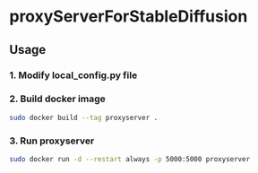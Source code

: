 # proxyServerForStableDiffusion

## Usage
### 1. Modify local_config.py file


### 2. Build docker image
```bash
sudo docker build --tag proxyserver .
```

### 3. Run proxyserver
```bash
sudo docker run -d --restart always -p 5000:5000 proxyserver 
```
